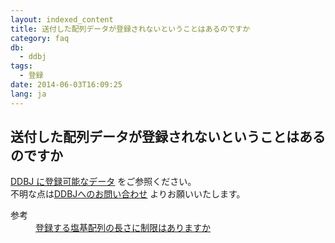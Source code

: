 ```yaml
---
layout: indexed_content
title: 送付した配列データが登録されないということはあるのですか
category: faq
db:
  - ddbj
tags: 
  - 登録
date: 2014-06-03T16:09:25
lang: ja
---
```


## 送付した配列データが登録されないということはあるのですか

<p><a href="/data-categories.html">DDBJ に登録可能なデータ</a> をご参照ください。 <br>不明な点は<a href="/contact.html#to-ddbj">DDBJへのお問い合わせ</a> よりお願いいたします。</p>
<dl><dt>参考</dt>
  <dd><a href="/faq/ja/restricton-seq-length.html">登録する塩基配列の長さに制限はありますか</a></dd>
</dl>